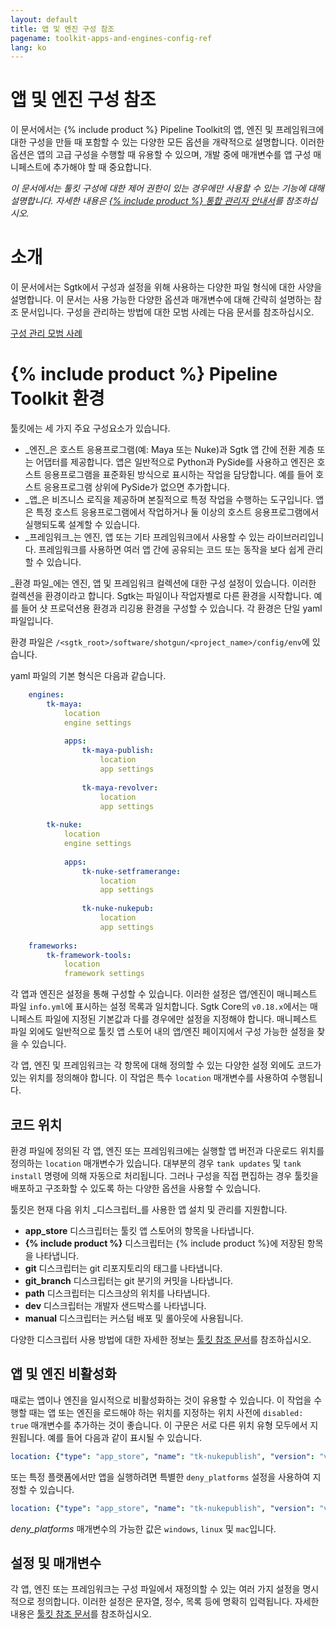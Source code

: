 ```yaml
---
layout: default
title: 앱 및 엔진 구성 참조
pagename: toolkit-apps-and-engines-config-ref
lang: ko
---
```


# 앱 및 엔진 구성 참조

이 문서에서는 {% include product %} Pipeline Toolkit의 앱, 엔진 및 프레임워크에 대한 구성을 만들 때 포함할 수 있는 다양한 모든 옵션을 개략적으로 설명합니다. 이러한 옵션은 앱의 고급 구성을 수행할 때 유용할 수 있으며, 개발 중에 매개변수를 앱 구성 매니페스트에 추가해야 할 때 중요합니다.  

_이 문서에서는 툴킷 구성에 대한 제어 권한이 있는 경우에만 사용할 수 있는 기능에 대해 설명합니다. 자세한 내용은 [{% include product %} 통합 관리자 안내서](https://developer.shotgridsoftware.com/ko/8085533c/)를 참조하십시오._

# 소개

이 문서에서는 Sgtk에서 구성과 설정을 위해 사용하는 다양한 파일 형식에 대한 사양을 설명합니다. 이 문서는 사용 가능한 다양한 옵션과 매개변수에 대해 간략히 설명하는 참조 문서입니다. 구성을 관리하는 방법에 대한 모범 사례는 다음 문서를 참조하십시오.

[구성 관리 모범 사례](https://developer.shotgridsoftware.com/ko/60762324/)

# {% include product %} Pipeline Toolkit 환경

툴킷에는 세 가지 주요 구성요소가 있습니다.

-   _엔진_은 호스트 응용프로그램(예: Maya 또는 Nuke)과 Sgtk 앱 간에 전환 계층 또는 어댑터를 제공합니다. 앱은 일반적으로 Python과 PySide를 사용하고 엔진은 호스트 응용프로그램을 표준화된 방식으로 표시하는 작업을 담당합니다. 예를 들어 호스트 응용프로그램 상위에 PySide가 없으면 추가합니다.
-   _앱_은 비즈니스 로직을 제공하며 본질적으로 특정 작업을 수행하는 도구입니다. 앱은 특정 호스트 응용프로그램에서 작업하거나 둘 이상의 호스트 응용프로그램에서 실행되도록 설계할 수 있습니다.
-   _프레임워크_는 엔진, 앱 또는 기타 프레임워크에서 사용할 수 있는 라이브러리입니다. 프레임워크를 사용하면 여러 앱 간에 공유되는 코드 또는 동작을 보다 쉽게 관리할 수 있습니다.
    
_환경 파일_에는 엔진, 앱 및 프레임워크 컬렉션에 대한 구성 설정이 있습니다. 이러한 컬렉션을 환경이라고 합니다. Sgtk는 파일이나 작업자별로 다른 환경을 시작합니다. 예를 들어 샷 프로덕션용 환경과 리깅용 환경을 구성할 수 있습니다. 각 환경은 단일 yaml 파일입니다.

환경 파일은 `/<sgtk_root>/software/shotgun/<project_name>/config/env`에 있습니다.

yaml 파일의 기본 형식은 다음과 같습니다.

```yaml
    engines:
        tk-maya:
            location
            engine settings
    
            apps:
                tk-maya-publish:
                    location
                    app settings
    
                tk-maya-revolver:
                    location
                    app settings
    
        tk-nuke:
            location
            engine settings
    
            apps:
                tk-nuke-setframerange:
                    location
                    app settings
    
                tk-nuke-nukepub:
                    location
                    app settings
    
    frameworks:
        tk-framework-tools:
            location
            framework settings
```

각 앱과 엔진은 설정을 통해 구성할 수 있습니다. 이러한 설정은 앱/엔진이 매니페스트 파일 `info.yml`에 표시하는 설정 목록과 일치합니다. Sgtk Core의 `v0.18.x`에서는 매니페스트 파일에 지정된 기본값과 다를 경우에만 설정을 지정해야 합니다. 매니페스트 파일 외에도 일반적으로 툴킷 앱 스토어 내의 앱/엔진 페이지에서 구성 가능한 설정을 찾을 수 있습니다.

각 앱, 엔진 및 프레임워크는 각 항목에 대해 정의할 수 있는 다양한 설정 외에도 코드가 있는 위치를 정의해야 합니다. 이 작업은 특수 `location` 매개변수를 사용하여 수행됩니다.

## 코드 위치

환경 파일에 정의된 각 앱, 엔진 또는 프레임워크에는 실행할 앱 버전과 다운로드 위치를 정의하는 `location` 매개변수가 있습니다. 대부분의 경우 `tank updates` 및 `tank install` 명령에 의해 자동으로 처리됩니다. 그러나 구성을 직접 편집하는 경우 툴킷을 배포하고 구조화할 수 있도록 하는 다양한 옵션을 사용할 수 있습니다.

툴킷은 현재 다음 위치 _디스크립터_를 사용한 앱 설치 및 관리를 지원합니다.

-   **app_store** 디스크립터는 툴킷 앱 스토어의 항목을 나타냅니다.
-   **{% include product %}** 디스크립터는 {% include product %}에 저장된 항목을 나타냅니다.
-   **git** 디스크립터는 git 리포지토리의 태그를 나타냅니다.
-   **git_branch** 디스크립터는 git 분기의 커밋을 나타냅니다.
-   **path** 디스크립터는 디스크상의 위치를 나타냅니다.
-   **dev** 디스크립터는 개발자 샌드박스를 나타냅니다.
-   **manual** 디스크립터는 커스텀 배포 및 롤아웃에 사용됩니다.

다양한 디스크립터 사용 방법에 대한 자세한 정보는 [툴킷 참조 문서](https://developer.shotgridsoftware.com/tk-core/descriptor.html#descriptor-types)를 참조하십시오.

## 앱 및 엔진 비활성화

때로는 앱이나 엔진을 일시적으로 비활성화하는 것이 유용할 수 있습니다. 이 작업을 수행할 때는 앱 또는 엔진을 로드해야 하는 위치를 지정하는 위치 사전에 `disabled: true` 매개변수를 추가하는 것이 좋습니다. 이 구문은 서로 다른 위치 유형 모두에서 지원됩니다. 예를 들어 다음과 같이 표시될 수 있습니다.

```yaml
location: {"type": "app_store", "name": "tk-nukepublish", "version": "v0.5.0", "disabled": true}
```

또는 특정 플랫폼에서만 앱을 실행하려면 특별한 `deny_platforms` 설정을 사용하여 지정할 수 있습니다.

```yaml
location: {"type": "app_store", "name": "tk-nukepublish", "version": "v0.5.0", "deny_platforms": [windows, linux]}
```

_deny_platforms_ 매개변수의 가능한 값은 `windows`, `linux` 및 `mac`입니다.

## 설정 및 매개변수

각 앱, 엔진 또는 프레임워크는 구성 파일에서 재정의할 수 있는 여러 가지 설정을 명시적으로 정의합니다. 이러한 설정은 문자열, 정수, 목록 등에 명확히 입력됩니다. 자세한 내용은 [툴킷 참조 문서](https://developer.shotgridsoftware.com/tk-core/platform.html#configuration-and-info-yml-manifest)를 참조하십시오.
